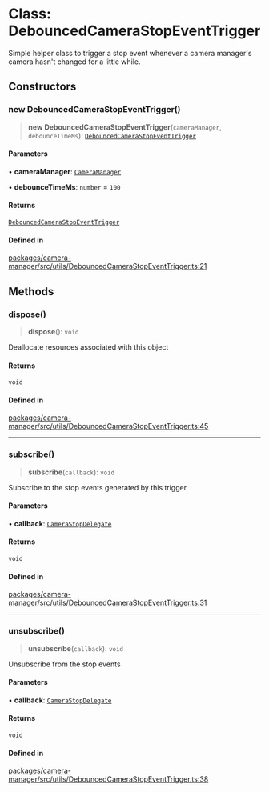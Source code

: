 # Class: DebouncedCameraStopEventTrigger

Simple helper class to trigger a stop event whenever a camera manager's
camera hasn't changed for a little while.

## Constructors

### new DebouncedCameraStopEventTrigger()

> **new DebouncedCameraStopEventTrigger**(`cameraManager`, `debounceTimeMs`): [`DebouncedCameraStopEventTrigger`](DebouncedCameraStopEventTrigger.md)

#### Parameters

• **cameraManager**: [`CameraManager`](../interfaces/CameraManager.md)

• **debounceTimeMs**: `number` = `100`

#### Returns

[`DebouncedCameraStopEventTrigger`](DebouncedCameraStopEventTrigger.md)

#### Defined in

[packages/camera-manager/src/utils/DebouncedCameraStopEventTrigger.ts:21](https://github.com/cognitedata/reveal/blob/3aaed3491dba3f4ba9ecd87f495d35383cc73a1d/viewer/packages/camera-manager/src/utils/DebouncedCameraStopEventTrigger.ts#L21)

## Methods

### dispose()

> **dispose**(): `void`

Deallocate resources associated with this object

#### Returns

`void`

#### Defined in

[packages/camera-manager/src/utils/DebouncedCameraStopEventTrigger.ts:45](https://github.com/cognitedata/reveal/blob/3aaed3491dba3f4ba9ecd87f495d35383cc73a1d/viewer/packages/camera-manager/src/utils/DebouncedCameraStopEventTrigger.ts#L45)

***

### subscribe()

> **subscribe**(`callback`): `void`

Subscribe to the stop events generated by this trigger

#### Parameters

• **callback**: [`CameraStopDelegate`](../type-aliases/CameraStopDelegate.md)

#### Returns

`void`

#### Defined in

[packages/camera-manager/src/utils/DebouncedCameraStopEventTrigger.ts:31](https://github.com/cognitedata/reveal/blob/3aaed3491dba3f4ba9ecd87f495d35383cc73a1d/viewer/packages/camera-manager/src/utils/DebouncedCameraStopEventTrigger.ts#L31)

***

### unsubscribe()

> **unsubscribe**(`callback`): `void`

Unsubscribe from the stop events

#### Parameters

• **callback**: [`CameraStopDelegate`](../type-aliases/CameraStopDelegate.md)

#### Returns

`void`

#### Defined in

[packages/camera-manager/src/utils/DebouncedCameraStopEventTrigger.ts:38](https://github.com/cognitedata/reveal/blob/3aaed3491dba3f4ba9ecd87f495d35383cc73a1d/viewer/packages/camera-manager/src/utils/DebouncedCameraStopEventTrigger.ts#L38)
